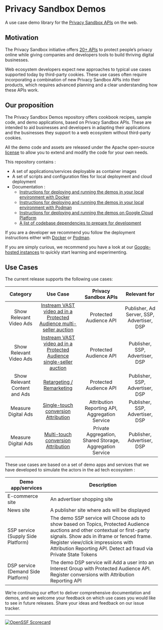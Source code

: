 # Privacy Sandbox Demos

A use case demo library for the [Privacy Sandbox APIs](https://privacysandbox.google.com) on the web.

## Motivation

The Privacy Sandbox initiative offers [20+ APIs](https://privacysandbox.google.com) to protect people’s privacy online while giving companies and
developers tools to build thriving digital businesses.

Web ecosystem developers expect new approaches to typical use cases supported today by third-party cookies. These use cases often require
incorporating a combination of new Privacy Sandbox APIs into their products, which requires advanced planning and a clear understanding how these APIs
work.

## Our proposition

The Privacy Sandbox Demos repository offers cookbook recipes, sample code, and demo applications, based on Privacy Sandbox APIs. These are intended to
aid businesses and developers in adapting their applications and the businesses they support to a web ecosystem without third-party cookies.

All the demo code and assets are released under the Apache open-source [license](https://github.com/privacysandbox/privacy-sandbox-demos) to allow you
to extend and modify the code for your own needs.

This repository contains :

- A set of applications/services deployable as container images
- A set of scripts and configuration files for local deployment and cloud deployment
- Documentation :
  - [Instructions for deploying and running the demos in your local environment with Docker](docs/deploy-to-linux-docker.md)
  - [Instructions for deploying and running the demos in your local environment with Podman](docs/deploy-to-linux-podman.md)
  - [Instructions for deploying and running the demos on Google Cloud Platform](docs/deploy-to-gcp.md)
  - [A list of codebase dependencies to prepare for development](docs/dependencies.md)

If you are a developer we recommend you follow the deployment instructions either with [Docker](docs/deploy-to-linux-docker.md) or
[Podman](docs/deploy-to-linux-podman.md).

If you are simply curious, we recommend you have a look at our [Google-hosted instances](https://privacy-sandbox-demos.dev) to quickly start learning
and experimenting.

## Use Cases

The current release supports the following use cases:

|         **Category**          |                                                           **Use Case**                                                            |                 **Privacy Sandbox APIs**                 |              **Relevant for**              |
| :---------------------------: | :-------------------------------------------------------------------------------------------------------------------------------: | :------------------------------------------------------: | :----------------------------------------: |
|    Show Relevant Video Ads    | [Instream VAST video ad in a Protected Audience multi-seller auction](services/home/docs/demos/instream-video-ad-multi-seller.md) |                  Protected Audience API                  | Publisher, Ad Server, SSP, Advertiser, DSP |
|    Show Relevant Video Ads    | [Instream VAST video ad in a Protected Audience single-seller auction](services/home/docs/demos/vast-video-protected-audience.md) |                  Protected Audience API                  |      Publisher, SSP, Advertiser, DSP       |
| Show Relevant Content and Ads |                         [Retargeting / Remarketing](services/home/docs/demos/retargeting-remarketing.md)                          |                  Protected Audience API                  |      Publisher, SSP, Advertiser, DSP       |
|      Measure Digital Ads      |              [Single-touch conversion Attribution](services/home/docs/demos/single-touch-conversion-attribution.md)               |      Attribution Reporting API, Aggregation Service      |      Publisher, SSP, Advertiser, DSP       |
|      Measure Digital Ads      |               [Multi-touch conversion Attribution](services/home/docs/demos/multi-touch-conversion-attribution.md)                | Private Aggregation, Shared Storage, Aggregation Service |         Publisher, Advertiser, DSP         |

These use cases are based on a set of demo apps and services that we have developed to simulate the actors in the ad tech ecosystem :

| **Demo app/services**              | **Description**                                                                                                                                                                                                                                                                     |
| ---------------------------------- | ----------------------------------------------------------------------------------------------------------------------------------------------------------------------------------------------------------------------------------------------------------------------------------- |
| E-commerce site                    | An advertiser shopping site                                                                                                                                                                                                                                                         |
| News site                          | A publisher site where ads will be displayed                                                                                                                                                                                                                                        |
| SSP service (Supply Side Platform) | The demo SSP service will Choose ads to show based on Topics, Protected Audience auctions and other contextual or first-party signals. Show ads in iframe or fenced frame. Register view/click impressions with Attribution Reporting API. Detect ad fraud via Private State Tokens |
| DSP service (Demand Side Platform) | The demo DSP service will Add a user into an Interest Group with Protected Audience API. Register conversions with Attribution Reporting API                                                                                                                                        |

We’re continuing our effort to deliver comprehensive documentation and demos, and we welcome your feedback on which use cases you would like to see in
future releases. Share your ideas and feedback on our issue tracker.

---

[![OpenSSF Scorecard](https://api.securityscorecards.dev/projects/github.com/privacysandbox/privacy-sandbox-demos/badge)](https://securityscorecards.dev/viewer/?uri=github.com/privacysandbox/privacy-sandbox-demos)
